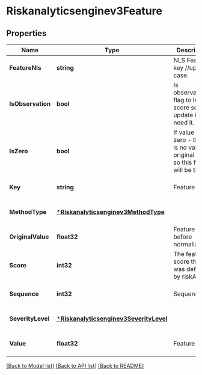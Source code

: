 # Riskanalyticsenginev3Feature

## Properties
Name | Type | Description | Notes
------------ | ------------- | ------------- | -------------
**FeatureNls** | **string** | NLS Feature key //upper case. | [optional] [default to null]
**IsObservation** | **bool** | Is observation flag to let the score service update it if need it. | [optional] [default to null]
**IsZero** | **bool** | If value is zero - there is no value or original value so this flag will be true. | [optional] [default to null]
**Key** | **string** | Feature key. | [optional] [default to null]
**MethodType** | [***Riskanalyticsenginev3MethodType**](riskanalyticsenginev3MethodType.md) |  | [optional] [default to null]
**OriginalValue** | **float32** | Feature value before normalization. | [optional] [default to null]
**Score** | **int32** | The feature score that was defined by riskApp. | [optional] [default to null]
**Sequence** | **int32** | Sequence. | [optional] [default to null]
**SeverityLevel** | [***Riskanalyticsenginev3SeverityLevel**](riskanalyticsenginev3SeverityLevel.md) |  | [optional] [default to null]
**Value** | **float32** | Feature value. | [optional] [default to null]

[[Back to Model list]](../README.md#documentation-for-models) [[Back to API list]](../README.md#documentation-for-api-endpoints) [[Back to README]](../README.md)

